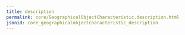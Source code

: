 ```yaml
---
title: description
permalink: core/GeographicalObjectCharacteristic.description.html
jsonid: core_geographicalobjectcharacteristic_description
---
```


